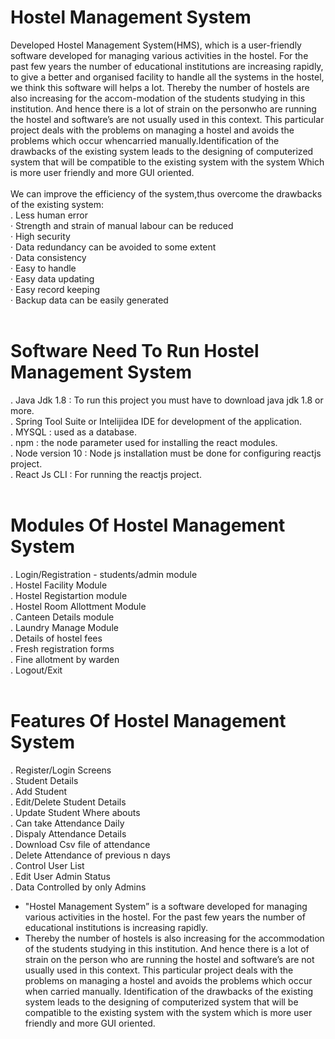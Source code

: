 # Hostel Management System
 
Developed Hostel Management System(HMS), which is a user-friendly software developed for managing various activities in the hostel. For the past few years the number of educational institutions are increasing rapidly, to give a better and organised facility to handle all the systems in the hostel, we think this software will helps a lot.
Thereby the number of hostels are also increasing for the accom-modation of the students studying in this institution. And hence there is a lot of strain on the personwho are running the hostel and software’s are not usually used in this context.
This particular  project deals with the problems on managing a hostel and avoids the problems which occur whencarried manually.Identification of the drawbacks of the existing system leads to the designing of computerized system that will be compatible to the existing system with the system 
Which is more user friendly and more GUI oriented. <br><br>
We can improve the efficiency of the system,thus overcome the drawbacks of the existing system: <br>
. Less human error <br>
· Strength and strain of manual labour can be reduced <br>
· High security <br>
· Data redundancy can be avoided to some extent <br>
· Data consistency <br>
· Easy to handle <br>
· Easy data updating <br>
· Easy record keeping <br>
· Backup data can be easily generated <br><br>

# Software Need To Run Hostel Management System

. Java Jdk 1.8 : To run this project you must have to download java jdk 1.8 or more.<br>
. Spring Tool Suite or Intelijidea IDE for development of the application.<br>
. MYSQL : used as a database.<br>
. npm : the node parameter used for installing the react modules.<br>
. Node version 10 : Node js installation must be done for configuring reactjs project.<br>
. React Js CLI : For running the reactjs project.<br><br>

# Modules Of Hostel Management System

. Login/Registration - students/admin module<br>
. Hostel Facility Module<br>
. Hostel Registartion module<br>
. Hostel Room Allottment Module<br>
. Canteen Details module<br>
. Laundry Manage Module<br>
. Details of hostel fees <br>
. Fresh registration forms<br>
. Fine allotment by warden<br>
. Logout/Exit<br><br>

# Features Of Hostel Management System

. Register/Login Screens<br>
. Student Details<br>
. Add Student<br>
. Edit/Delete Student Details<br>
. Update Student Where abouts<br>
. Can take Attendance Daily<br>
. Dispaly Attendance Details<br>
. Download Csv file of attendance<br>
. Delete Attendance of previous n days<br>
. Control User List<br>
. Edit User Admin Status<br>
. Data Controlled by only Admins<br>

- "Hostel Management System” is a software developed for managing various activities in the hostel. For the past few years the number of educational institutions is increasing rapidly.
- Thereby the number of hostels is also increasing for the accommodation of the students studying in this institution. And hence there is a lot of strain on the person who are running the hostel and software’s are not usually used in this context. This particular project deals with the problems on managing a hostel and avoids the problems which occur when carried manually. Identification of the drawbacks of the existing system leads to the designing of computerized system that will be compatible to the existing system with the system which is more user friendly and more GUI oriented.<br> 
